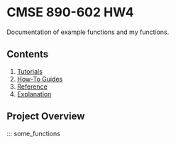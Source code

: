 # CMSE 890-602 HW4

Documentation of example functions and my functions.

## Contents

1. [Tutorials](tutorials.md)
2. [How-To Guides](how-to-guides.md)
3. [Reference](reference.md)
4. [Explanation](explanation.md)

## Project Overview

::: some_functions